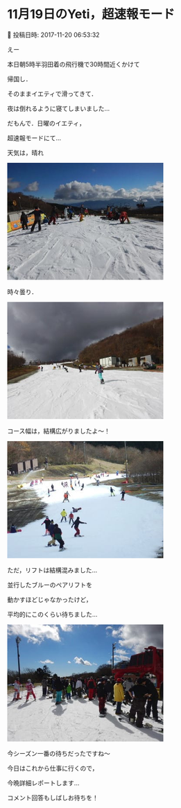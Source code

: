 # 11月19日のYeti，超速報モード

📅 投稿日時: 2017-11-20 06:53:32

えー


本日朝5時半羽田着の飛行機で30時間近くかけて


帰国し．


そのままイエティで滑ってきて．


夜は倒れるように寝てしまいました…





だもんで．日曜のイエティ，


超速報モードにて…





天気は，晴れ




![4d036c9f476f3e01be86e5d38ec9432a.jpg](images/4d036c9f476f3e01be86e5d38ec9432a.jpg)




時々曇り．




![27788c7c0285f0b8788c155f2831df75.jpg](images/27788c7c0285f0b8788c155f2831df75.jpg)







コース幅は，結構広がりましたよ～！




![4ee1646309c2b0c28943d23be4a896ef.jpg](images/4ee1646309c2b0c28943d23be4a896ef.jpg)







ただ，リフトは結構混みました…


並行したブルーのペアリフトを


動かすほどじゃなかったけど，


平均的にこのくらい待ちました…




![50dbaae8be217c11544eed71f20ad023.jpg](images/50dbaae8be217c11544eed71f20ad023.jpg)




今シーズン一番の待ちだったですね～





今日はこれから仕事に行くので，


今晩詳細レポートします…


コメント回答もしばしお待ちを！
